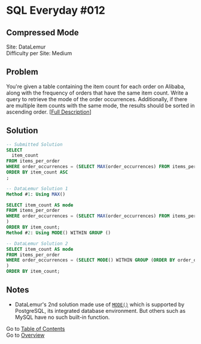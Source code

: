 # SQL Everyday \#012

## Compressed Mode

Site: DataLemur\
Difficulty per Site: Medium

## Problem

You're given a table containing the item count for each order on Alibaba, along with the frequency of orders that have the same item count. Write a query to retrieve the mode of the order occurrences. Additionally, if there are multiple item counts with the same mode, the results should be sorted in ascending order. [[Full Description](https://datalemur.com/questions/alibaba-compressed-mode)]

## Solution

```sql
-- Submitted Solution
SELECT
  item_count
FROM items_per_order
WHERE order_occurrences = (SELECT MAX(order_occurrences) FROM items_per_order)
ORDER BY item_count ASC
;

-- DataLemur Solution 1
Method #1: Using MAX()

SELECT item_count AS mode
FROM items_per_order
WHERE order_occurrences = (SELECT MAX(order_occurrences) FROM items_per_order
)
ORDER BY item_count;
Method #2: Using MODE() WITHIN GROUP ()

-- DataLemur Solution 2
SELECT item_count AS mode
FROM items_per_order
WHERE order_occurrences = (SELECT MODE() WITHIN GROUP (ORDER BY order_occurrences DESC) FROM items_per_order
)
ORDER BY item_count;
```

## Notes

* DataLemur's 2nd solution made use of [`MODE()`](https://www.postgresql.org/docs/9.5/functions-aggregate.html) which is supported by PostgreSQL, its integrated database environment. But others such as MySQL have no such built-in function.

Go to [Table of Contents](/README.md#contents)\
Go to [Overview](/README.md)
